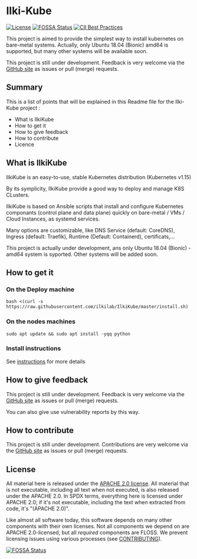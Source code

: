 # Ilki-Kube

[![License](https://img.shields.io/badge/License-Apache%202.0-blue.svg)](https://opensource.org/licenses/Apache-2.0)
[![FOSSA Status](https://app.fossa.com/api/projects/git%2Bgithub.com%2Filkilab%2FIlkiKube.svg?type=shield)](https://app.fossa.com/projects/git%2Bgithub.com%2Filkilab%2FIlkiKube?ref=badge_shield)
[![CII Best Practices](https://bestpractices.coreinfrastructure.org/projects/3066/badge)](https://bestpractices.coreinfrastructure.org/projects/3066)



This project is aimed to provide the simplest way to install kubernetes on bare-metal systems.
Actually, only Ubuntu 18.04 (Bionic) amd64 is supported, but many other systems will be available soon.


This project is still under development. 
Feedback is very welcome via the
[GitHub site](https://github.com/ilkilab/IlkiKube)
as issues or pull (merge) requests.



## Summary

This is a list of points that will be explained in this Readme file for the Ilki-Kube project :

- What is IlkiKube
- How to get it
- How to give feedback
- How to contribute
- Licence

## What is IlkiKube

IlkiKube is an easy-to-use, stable Kubernetes distribution (Kubernetes v1.15)

By its symplicity, IlkiKube provide a good way to deploy and manage K8S CLusters.

IlkiKube is based on Ansible scripts that install and configure Kubernetes componants (control plane and data plane) quickly on bare-metal / VMs / Cloud Instances, as systemd services.

Many options are customizable, like DNS Service (default: CoreDNS), Ingress (default: Traefik), Runtime (Default: Containerd), certificats,...

This project is actually under development, ans only Ubuntu 18.04 (Bionic) - amd64 system is syported. Other systems will be added soon.

## How to get it

### On the Deploy machine
```
bash <(curl -s https://raw.githubusercontent.com/ilkilab/IlkiKube/master/install.sh)
```
### On the nodes machines
```
sudo apt update && sudo apt install -yqq python
```

### Install instructions

See [instructions](docs/instructions.md) for more details

## How to give feedback

This project is still under development. 
Feedback is very welcome via the
[GitHub site](https://github.com/ilkilab/IlkiKube)
as issues or pull (merge) requests.

You can also give use vulnerability reports by this way.
## How to contribute

This project is still under development. 
Contributions are very welcome via the
[GitHub site](https://github.com/ilkilab/IlkiKube)
as issues or pull (merge) requests.

## License

All material here is released under the [APACHE 2.0 license](./LICENSE).
All material that is not executable, including all text when not executed,
is also released under the APACHE 2.0.
In SPDX terms, everything here is licensed under APACHE 2.0;
if it's not executable, including the text when extracted from code, it's
"(APACHE 2.0)".

Like almost all software today, this software depends on many
other components with their own licenses.
Not all components we depend on are APACHE 2.0-licensed, but all
*required* components are FLOSS. We prevent licensing issues
using various processes (see [CONTRIBUTING](./docs/CONTRIBUTING.md)).


[![FOSSA Status](https://app.fossa.io/api/projects/git%2Bgithub.com%2Fpierreilki%2FIlkiKube.svg?type=large)](https://app.fossa.io/projects/git%2Bgithub.com%2Fpierreilki%2FIlkiKube?ref=badge_large)

